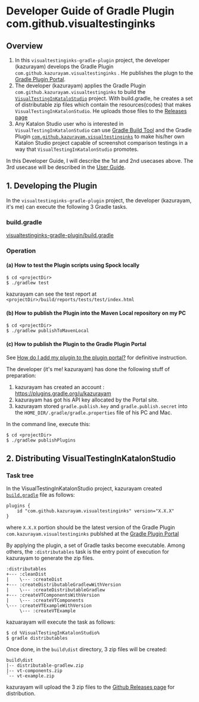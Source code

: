 Developer Guide of Gradle Plugin com.github.visualtestinginks
====================================

## Overview

1. In this `visualtestinginks-gradle-plugin` project, the developer (kazurayam) develops the Gradle Plugin `com.github.kazurayam.visualtestinginks` . He publishes the plugn to the [Gradle Plugin Portal](https://plugins.gradle.org/plugin/com.github.kazurayam.visualtestinginks).
2. The developer (kazurayam) applies the Gradle Plugin `com.github.kazurayam.visualtestinginks` to build the [`VisualTestingInKataloStudio`](https://github.com/kazurayam/VisualTestingInKatalonStudio) project. With build.gradle, he creates a set of distributable zip files which contain the resources(codes) that makes  `VisualTestingInKatalonStudio`. He uploads those files to the [Releases page](https://github.com/kazurayam/VisualTestingInKatalonStudio)
3. Any Katalon Studio user who is interested in `VisualTestingInKatalonStudio` can use [Gradle Build Tool](https://gradle.org/) and the Gradle Plugin [`com.github.kazurayam.visualtestinginks`](https://plugins.gradle.org/plugin/com.github.kazurayam.visualtestinginks) to make his/her own Katalon Studio project capable of screenshot comparison testings in a way that `VisualTestingInKatalonStudio` promotes.

In this Developer Guide, I will describe the 1st and 2nd usecases above. The 3rd usecase will be described in the [User Guide](./userguide.md).

## 1. Developing the Plugin

In the `visualtestinginks-gradle-plugin` project, the developer (kazurayam, it's me) can execute the following 3 Gradle tasks.

### build.gradle

[visualtestinginks-gradle-plugin/build.gradle](../build.gradle)

### Operation

#### (a) How to test the Plugin scripts using Spock locally

```
$ cd <projectDir>
$ ./gradlew test
```

kazurayam can see the test report at `<projectDir>/build/reports/tests/test/index.html`

#### (b) How to publish the Plugin into the Maven Local repository on my PC

```
$ cd <projectDir>
$ ./gradlew publishToMavenLocal
```

#### (c) How to publish the Plugin to the Gradle Plugin Portal

See [How do I add my plugin to the plugin portal?](https://plugins.gradle.org/docs/submit) for definitive instruction.

The developer (it's me! kazurayam) has done the following stuff of preparation:

1. kazurayam has created an account : https://plugins.gradle.org/u/kazurayam
2. kazurayam has got his API key allocated by the Portal site.
3. kazurayam stored `gradle.publish.key` and `gradle.publish.secret` into the `HOME_DIR/.gradle/gradle.properties` file of his PC and Mac.

In the command line, execute this:

```
$ cd <projectDir>
$ ./gradlew publishPlugins
```


## 2. Distributing VisualTestingInKatalonStudio


### Task tree


In the VisualTestingInKatalonStudio project, kazurayam created [`build.gradle`](https://github.com/kazurayam/VisualTestingInKatalonStudio/blob/master/build.gradle) file as follows:
```
plugins {
    id "com.github.kazurayam.visualtestinginks" version="X.X.X"
}
```
where `X.X.X` portion should be the latest version of the Gradle Plugin `com.kazurayam.visualtestinginks` publshed at the [Gradle Plugin Portal]()

By applying the plugin, a set of Gradle tasks become executable. Among others, the `:distributables` task is the entry point of execution for kazurayam to generate the zip files.

```
:distributables
+--- :cleanDist
|    \--- :createDist
+--- :createDistributableGradlewWithVersion
|    \--- :createDistributableGradlew
+--- :createVTComponentsWithVersion
|    \--- :createVTComponents
\--- :createVTExampleWithVersion
     \--- :createVTExample
```

kazuarayam will execute the task as follows:

```
$ cd %VisualTestingInKatalonStudio%
$ gradle distributables
```

Once done, in the `build\dist` directory, 3 zip files will be created:

```
build\dist
|-- distributable-gradlew.zip
|-- vt-components.zip
`-- vt-example.zip
```

kazurayam will upload the 3 zip files to the [Github Releases page](https://github.com/kazurayam/VisualTestingInKatalonStudio/releases) for distribution.
